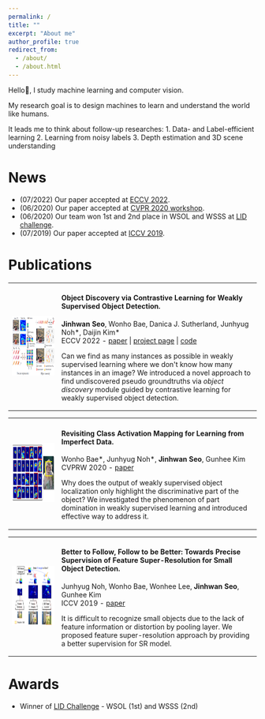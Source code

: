 ```yaml
---
permalink: /
title: ""
excerpt: "About me"
author_profile: true
redirect_from: 
  - /about/
  - /about.html
---
```


<!--Hello:wave:, I am a research intern at KIST, working on machine learning and computer vision.  -->
Hello:wave:, I study machine learning and computer vision.  

My research goal is to design machines to learn and understand the world like humans.  
<!--Research interest covers label-efficient approach, learning from noisy labels and 3D scene understanding.-->
It leads me to think about follow-up researches: 1. Data- and Label-efficient learning 2. Learning from noisy labels 3. Depth estimation and 3D scene understanding

<!--My research topics focus on visual recognition techniques with data- and label-efficient approach.
I am also interested in learning from noisy data and 3D object recognition for robotics.
It leads me to think about follow-up research directions: 1. Learning from noisy labels 2. Perceptual intelligence for robotics.-->

News
======
* (07/2022) Our paper accepted at [ECCV 2022](/publication/2022-Seo_2022_ECCV).
* (06/2020) Our paper accepted at [CVPR 2020 workshop](/publication/2020-Bae_2020_CVPRW).
* (06/2020) Our team won 1st and 2nd place in WSOL and WSSS at [LID challenge](https://lidchallenge.github.io/).  
* (07/2019) Our paper accepted at [ICCV 2019](/publication/2019-Noh_2019_ICCV).

Publications
======
<!--
* Object Discovery via Contrastive Learning for Weakly Supervised Object Detection.  
**Jinhwan Seo**, Wonho Bae, Danica J. Sutherland, Junhyug Noh<sup>\*</sup>, Daijin Kim<sup>\*</sup>  
ECCV 2022 - [paper](https://arxiv.org/pdf/2208.07576.pdf) | [project page](https://jinhseo.github.io/research/wsod.html) | [code](https://github.com/jinhseo/OD-WSCL)  
<!--How can we find as many instances as possible in weakly supervised learning where we don't know how many instances in an image?  
We introduced a novel approach to find ignored pseudo groundtruths via _object discovery_ module guided by contrastive learning for weakly supervised object detection.  -->
<td style="vertical-align: middle;"></td>
<table>
<tbody>
<tr> <td width=20%><img style="float: middle; margin-right: 10px" src="/images/od-wscl.png" width="200px" height="120px"> </td>
<td style="height=120px; vertical-align: top;">
  <h4>Object Discovery via Contrastive Learning for Weakly Supervised Object Detection.</h4>
  <b>Jinhwan Seo</b>, Wonho Bae, Danica J. Sutherland, Junhyug Noh*, Daijin Kim*<br>
  ECCV 2022 - <a href="https://arxiv.org/pdf/2109.11048.pdf"> paper</a> | <a href="https://jinhseo.github.io/research/wsod.html"> project page</a> | <a href="https://github.com/jinhseo/OD-WSCL"> code</a>
  <p>Can we find as many instances as possible in weakly supervised learning where we don't know how many instances in an image?  
We introduced a novel approach to find undiscovered pseudo groundtruths via <i>object discovery</i> module guided by contrastive learning for weakly supervised object detection.<p></td>
</tr>
</tbody>
</table>

<td style="vertical-align: middle;"></td>
<table>
<tbody>
<tr> <td width=20%><img style="float: middle; margin-right: 10px" src="/images/rcam.png" width="200px" height="120px"> </td>
<td style="height=120px; vertical-align: top;">
  <h4>Revisiting Class Activation Mapping for Learning from Imperfect Data.</h4>
  Wonho Bae*, Junhyug Noh*, <b>Jinhwan Seo</b>, Gunhee Kim  <br>
  CVPRW 2020 - <a href="https://lidchallenge.github.io/papers/Track-3-1-lid_paper_snuvl.pdf"> paper</a>
  <p>Why does the output of weakly supervised object localization only highlight the discriminative part of the object?  
We investigated the phenomenon of part domination in weakly supervised learning and introduced effective way to address it.<p></td>
</tr>
</tbody>
</table>
<!--
* Revisiting Class Activation Mapping for Learning from Imperfect Data.  
Wonho Bae<sup>\*</sup>, Junhyug Noh<sup>\*</sup>, **Jinhwan Seo**, Gunhee Kim  
CVPRW 2020 - [paper](https://lidchallenge.github.io/papers/Track-3-1-lid_paper_snuvl.pdf)  
<!--Why does the output of weakly supervised object localization only highlight the discriminative part of the object?  
We investigated the phenomenon of part domination in weakly supervised learning and introduced effective way to address it.  -->

<td style="vertical-align: middle;"></td>
<table>
<tbody>
<tr> <td width=20%><img style="float: middle; margin-right: 10px" src="/images/small.png" width="200px" height="120px"> </td>
<td style="height=120px; vertical-align: top;">
  <h4>Better to Follow, Follow to be Better: Towards Precise Supervision of Feature Super-Resolution for Small Object Detection.</h4>
  Junhyug Noh, Wonho Bae, Wonhee Lee, <b>Jinhwan Seo</b>, Gunhee Kim  <br>
  ICCV 2019 - <a href="https://openaccess.thecvf.com/content_ICCV_2019/papers/Noh_Better_to_Follow_Follow_to_Be_Better_Towards_Precise_Supervision_ICCV_2019_paper.pdf">paper</a>
  <p>It is difficult to recognize small objects due to the lack of feature information or distortion by pooling layer. 
We proposed feature super-resolution approach by providing a better supervision for SR model.<p></td>
</tr>
</tbody>
</table>
<!--
* Better to Follow, Follow to be Better: Towards Precise Supervision of Feature Super-Resolution for Small Object Detection.  
Junhyug Noh, Wonho Bae, Wonhee Lee, **Jinhwan Seo**, Gunhee Kim  
ICCV 2019 - [paper](https://openaccess.thecvf.com/content_ICCV_2019/papers/Noh_Better_to_Follow_Follow_to_Be_Better_Towards_Precise_Supervision_ICCV_2019_paper.pdf)  
<!--It is difficult to recognize small objects due to the lack of feature information or distortion by pooling layer. 
We proposed feature super-resolution approach by providing a better supervision for SR model.  -->

Awards
======
* Winner of [LID Challenge](https://lidchallenge.github.io/) - WSOL (1st) and WSSS (2nd)
